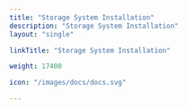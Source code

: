 ```yaml
---
title: "Storage System Installation"
description: "Storage System Installation"
layout: "single"

linkTitle: "Storage System Installation"

weight: 17400

icon: "/images/docs/docs.svg"

---
```

